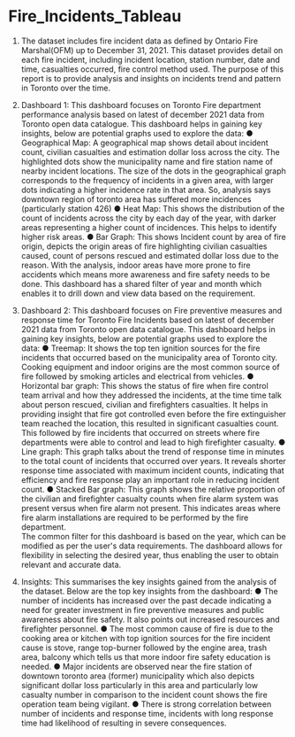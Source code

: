 # Fire_Incidents_Tableau
1) The dataset includes fire incident data as defined by Ontario Fire Marshal(OFM) up to December 31, 2021. 
This dataset provides detail on each fire incident, including incident location, station number, date and time, casualties occurred, fire control method used. The purpose of this report is to provide analysis and insights on incidents trend and pattern in Toronto over the time.

2) Dashboard 1:
This dashboard focuses on Toronto Fire department performance analysis based on latest of december 2021 data from Toronto open data catalogue. This dashboard helps in gaining key insights, below are potential graphs used to explore the data:
●	Geographical Map: A geographical map shows detail about incident count, civilian casualties and estimation dollar loss across the city. The highlighted dots show the municipality name and fire station name of nearby incident locations. The size of the dots in the geographical graph corresponds to the frequency of incidents in a given area, with larger dots indicating a higher incidence rate in that area. So, analysis says downtown region of toronto area has suffered more incidences (particularly station 426)
●	Heat Map: This shows the distribution of the count of incidents across the city by each day of the year, with darker areas representing a higher count of incidences. This helps to identify higher risk areas. 
●	Bar Graph: This shows Incident count by area of fire origin, depicts the origin areas of fire highlighting civilian casualties caused, count of persons rescued and estimated dollar loss due to the reason. With the analysis, indoor areas have more prone to fire accidents which means more awareness and fire safety needs to be done. 
This dashboard has a shared filter of year and month which enables it to drill down and view data based on the requirement.

3) Dashboard 2:
This dashboard focuses on Fire preventive measures and response time for Toronto Fire Incidents based on latest of december 2021 data from Toronto open data catalogue. This dashboard helps in gaining key insights, below are potential graphs used to explore the data:
●	Treemap: It shows the top ten ignition sources for the fire incidents that occurred based on the municipality area of Toronto city. Cooking equipment and indoor origins are the most common source of fire followed by smoking articles and electrical from vehicles.
●	Horizontal bar graph: This shows the status of fire when fire control team arrival and how they addressed the incidents, at the time time talk about person rescued, civilian and firefighters casualties. It helps in providing insight that fire got controlled even before the fire extinguisher team reached the location, this resulted in significant casualties count. This followed by fire incidents that occurred on streets where fire departments were able to control and lead to high firefighter casualty. 
●	Line graph: This graph talks about the trend of response time in minutes to the total count of incidents that occurred over years. It reveals shorter response time associated with maximum incident counts, indicating that efficiency and fire response play an important role in reducing incident count.
●	Stacked Bar graph: This graph shows the relative proportion of the civilian and firefighter casualty counts when fire alarm system was present versus when fire alarm not present. This indicates areas where fire alarm installations are required to be performed by the fire department.  
The common filter for this dashboard is based on the year, which can be modified as per the user's data requirements. The dashboard allows for flexibility in selecting the desired year, thus enabling the user to obtain relevant and accurate data.

4) Insights:
This summarises the key insights gained from the analysis of the dataset. Below are the top key insights from the dashboard:
●	The number of incidents has increased over the past decade indicating a need for greater investment in fire preventive measures and public awareness about fire safety. It also points out increased resources and firefighter personnel. 
●	The most common cause of fire is due to the cooking area or kitchen with top ignition sources for the fire incident cause is stove, range top-burner followed by the engine area, trash area, balcony which tells us that more indoor fire safety education is needed.
●	Major incidents are observed near the fire station of downtown toronto area (former) municipality which also depicts significant dollar loss particularly in this area and particularly low casualty number in comparison to the incident count shows the fire operation team being vigilant. 
●	There is strong correlation between number of incidents and response time, incidents with long response time had likelihood of resulting in severe consequences.



